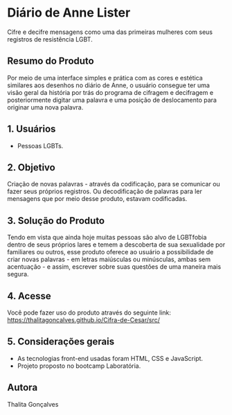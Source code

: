 # Diário de Anne Lister
Cifre e decifre mensagens como uma das primeiras mulheres com seus registros de resistência LGBT. 

## Resumo do Produto
Por meio de uma interface simples e prática com as cores e estética similares aos desenhos no diário de Anne, o usuário consegue ter uma visão geral da história por trás do programa de cifragem e decifragem e posteriormente digitar uma palavra e uma posição de deslocamento para originar uma nova palavra. 

## 1. Usuários

* Pessoas LGBTs.

## 2. Objetivo

Criação de novas palavras - através da codificação, para se comunicar ou fazer seus próprios registros. Ou decodificação de palavras para ler mensagens que por meio desse produto, estavam codificadas.

## 3. Solução do Produto

Tendo em vista que ainda hoje muitas pessoas são alvo de LGBTfobia dentro de seus próprios lares e temem a descoberta de sua sexualidade por familiares ou outros, esse produto oferece ao usuário a possibilidade de criar novas palavras - em letras maiúsculas ou minúsculas, ambas sem acentuação - e assim, escrever sobre suas questões de uma maneira mais segura.

## 4. Acesse 
Você pode fazer uso do produto através do seguinte link: https://thalitagoncalves.github.io/Cifra-de-Cesar/src/

## 5. Considerações gerais

* As tecnologias front-end usadas foram HTML, CSS e JavaScript.
* Projeto proposto no bootcamp Laboratória.

## Autora

Thalita Gonçalves

